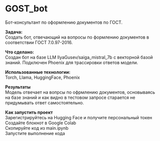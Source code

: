 # GOST_bot             
    
Бот-консультант по оформлению документов по ГОСТ.       
        
**Задача:**     
Создать бот, отвечающий на вопросы по формлению документов в соответствии ГОСТ 7.0.97-2016.    
         
**Что сделано:**    
Создан бот на базе LLM IlyaGusev/saiga_mistral_7b с векторной базой знаний. Подключен Phoenix для трассировки ответов модели.      
        
**Использованные технологии:**       
Torch, Llama, HuggingFace, Phoenix      
      
**Результаты**     
Модель отвечает на вопрсы по офрмлению документов, основываясь на базе знаний и как видно в тестовом запросе старается не придумывать ответ самостоятельно.      

**Как запустить проект**       
Зарегистрируйтесь на Hugging Face и получите персональный токен      
Создайте блокнот в Google Colab     
Скопируйте код из main.ipynb      
Запустите выполнение кода
